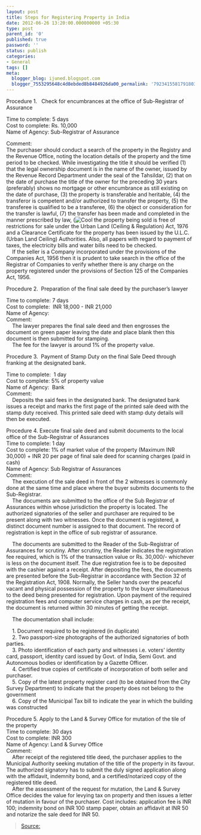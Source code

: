 ```yaml
---
layout: post
title: Steps for Registering Property in India
date: 2012-06-26 13:20:00.000000000 +05:30
type: post
parent_id: '0'
published: true
password: ''
status: publish
categories:
- General
tags: []
meta:
  blogger_blog: ijuned.blogspot.com
  blogger_7553295648c4d8ebded8b8484926da00_permalink: '7923415581791803351'
---
```

<div dir="ltr" style="text-align:left;">Procedure 1.   <span class="IL_AD" id="IL_AD2">Check for<span class="IL_AD_ICON"></span></span> encumbrances at the office of Sub-Registrar of <span class="IL_AD" id="IL_AD5">Assurance<span class="IL_AD_ICON"></span></span> </p>
<p>Time to complete: 5 days<br />Cost to complete: Rs. 10,000<br />Name of Agency: Sub-Registrar of Assurance </p>
<p>Comment:<br />The purchaser should conduct a search of <span class="IL_AD" id="IL_AD4">the property<span class="IL_AD_ICON"></span></span> in the Registry and the Revenue Office, noting the location details of the property  and the time period to be checked. While investigating the title it  should be verified (1) that the legal ownership document is in the name  of the owner, issued by the Revenue Record Department under the seal of  the Tahsildar, (2) that on <span class="IL_AD" id="IL_AD9">the date<span class="IL_AD_ICON"></span></span> of purchase the title of the owner for the preceding 30 years  (preferably) shows no mortgage or other encumbrance as still existing on  the date of purchase, (3) the property is transferable and heritable, (4) the transferor is competent and/or authorized to transfer the property,  (5) the transferee is qualified to be a transferee, (6) the object or  consideration for the transfer is lawful, (7) the transfer has been made  and completed in the manner prescribed by law, (<img alt="Cool" border="0" src="{{ site.baseurl }}/assets/cool.gif" /> the property  being sold is free of restrictions for sale under the Urban Land  (Ceiling &amp; Regulation) Act, 1976 and a Clearance Certificate for the property  has been issued by the U.L.C. (Urban Land Ceiling) Authorities. Also,  all papers with regard to payment of taxes, the electricity bills and  water bills need to be checked.<br />    If the seller is a Company incorporated under the provisions of the <span class="IL_AD" id="IL_AD12">Companies Act<span class="IL_AD_ICON"></span></span>, 1956 then it is prudent to take search in the office of the Registrar of Companies to verify whether there is any charge on the property registered under the provisions of <span class="IL_AD" id="IL_AD8">Section 125<span class="IL_AD_ICON"></span></span> of the Companies Act, 1956.</p>
<p>Procedure 2.  Preparation of the final sale deed by the purchaser’s lawyer</p>
<p>Time to complete: 7 days<br />Cost to complete:  INR 18,000 - INR 21,000<br />Name of Agency:<br />Comment:<br />    The lawyer prepares the final sale deed and then engrosses the document on green paper leaving the date and place blank then this document is then submitted for stamping.<br />    The fee for the lawyer is around 1% of the property value.</p>
<p>Procedure 3.  Payment of <span class="IL_AD" id="IL_AD10">Stamp Duty<span class="IL_AD_ICON"></span></span> on the final Sale Deed through franking at the designated bank.</p>
<p>Time to complete:  1 day<br />Cost to complete: 5% of property value <br />Name of Agency:  Bank<br />Comment:<br />     Deposits the said fees in the designated bank. The designated bank  issues a receipt and marks the first page of the printed sale deed with  the stamp duty received. This printed sale deed with stamp duty details will then be executed.</p>
<p>Procedure 4. Execute final sale deed and submit documents to the local office of the Sub-Registrar of Assurances<br />Time to complete: 1 day<br />Cost to complete: 1% of market value of the property (Maximum INR 30,000) + INR 20 per page of final sale deed for scanning charges (<span class="IL_AD" id="IL_AD11">paid in cash<span class="IL_AD_ICON"></span></span>)<br />Name of Agency: Sub Registrar of Assurances <br />Comment:<br />     The execution of the sale deed in front of the 2 witnesses is  commonly done at the same time and place where the buyer submits  documents to the Sub-Registrar.<br />    The documents are submitted to the office of the Sub Registrar of Assurances within whose jurisdiction the property  is located. The authorized signatories of the seller and purchaser are  required to be present along with two witnesses. Once the document is  registered, a distinct document number is assigned to that document. The  record of <span class="IL_AD" id="IL_AD3">registration<span class="IL_AD_ICON"></span></span> is kept in the office of sub registrar of assurance.</p>
<p>     The documents are submitted to the Reader of the Sub-Registrar of  Assurances for scrutiny. After scrutiny, the Reader indicates the registration fee required, which is 1% of the transaction value or Rs. 30,000/- whichever is less on the document itself. The due registration  fee is to be deposited with the cashier against a receipt. After  depositing the fees, the documents are presented before the  Sub-Registrar in accordance with Section 32 of the Registration Act, 1908. Normally, the Seller hands over the peaceful <span class="IL_AD" id="IL_AD1">vacant<span class="IL_AD_ICON"></span></span> and physical possession of the property to the buyer simultaneous to the deed being presented for registration. Upon payment of the required registration  fees and computer service charges in cash, as per the receipt, the  document is returned within 30 minutes of getting the receipt.</p>
<p>    The documentation shall include:</p>
<p>    1. Document required to be registered (in duplicate)<br />    2. Two passport-size photographs of the authorized signatories of both parties.<br />     3. Photo identification of each party and witnesses i.e. voters'  identity card, passport, identity card issued by Govt. of India, Semi  Govt. and Autonomous bodies or identification by a Gazette Officer.<br />    4. Certified true copies of certificate of incorporation of both seller and purchaser.<br />    5. Copy of the latest property register card (to be obtained from the City Survey Department) to indicate that the property does not belong to the government<br />    6. Copy of the Municipal Tax bill to indicate the year in which the building was constructed</p>
<p>Procedure 5. Apply to the Land &amp; Survey Office for mutation of the tile of the property<br />Time to complete: 30 days<br />Cost to complete: INR 300<br />Name of Agency: Land &amp; Survey Office<br />Comment:<br />     After receipt of the registered title deed, the purchaser applies to  the Municipal Authority seeking mutation of the title of the property in its favour. The authorized signatory has to submit the duly signed <span class="IL_AD" id="IL_AD7">application<span class="IL_AD_ICON"></span></span> along with the affidavit, indemnity bond, and a certified/notarized copy of the registered title deed.<br />    After the assessment of the request for mutation, the Land &amp; Survey Office decides the value for levying <span class="IL_AD" id="IL_AD6">tax on property<span class="IL_AD_ICON"></span></span> and then issues a letter of mutation in favour of the purchaser. Cost includes: application fee is INR 100; indemnity bond on INR 100 stamp paper, obtain an affidavit at INR 50 and notarize the sale deed for INR 50.</p>
<blockquote class="tr_bq"><p><a href="http://www.doingbusiness.org/Exploretopics/registeringproperty/Details.aspx?economyid=89">Source:</a></p></blockquote>
</div>
